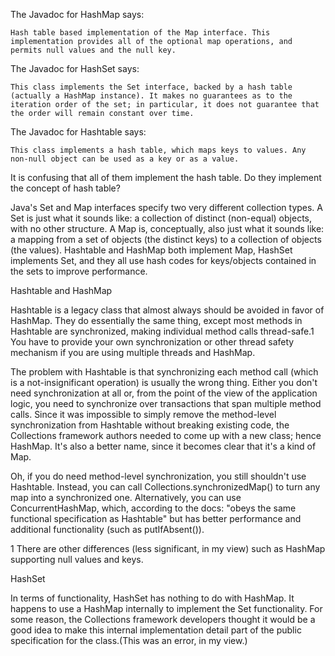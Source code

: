 The Javadoc for HashMap says:

    Hash table based implementation of the Map interface. This implementation provides all of the optional map operations, and permits null values and the null key.

The Javadoc for HashSet says:

    This class implements the Set interface, backed by a hash table (actually a HashMap instance). It makes no guarantees as to the iteration order of the set; in particular, it does not guarantee that the order will remain constant over time.

The Javadoc for Hashtable says:

    This class implements a hash table, which maps keys to values. Any non-null object can be used as a key or as a value.

It is confusing that all of them implement the hash table. Do they implement the concept of hash table?



Java's Set and Map interfaces specify two very different collection types. A Set is just what it sounds like: a collection of distinct (non-equal) objects, with no other structure. A Map is, conceptually, also just what it sounds like: a mapping from a set of objects (the distinct keys) to a collection of objects (the values). Hashtable and HashMap both implement Map, HashSet implements Set, and they all use hash codes for keys/objects contained in the sets to improve performance.

Hashtable and HashMap

Hashtable is a legacy class that almost always should be avoided in favor of HashMap. They do essentially the same thing, except most methods in Hashtable are synchronized, making individual method calls thread-safe.1 You have to provide your own synchronization or other thread safety mechanism if you are using multiple threads and HashMap.

The problem with Hashtable is that synchronizing each method call (which is a not-insignificant operation) is usually the wrong thing. Either you don't need synchronization at all or, from the point of the view of the application logic, you need to synchronize over transactions that span multiple method calls. Since it was impossible to simply remove the method-level synchronization from Hashtable without breaking existing code, the Collections framework authors needed to come up with a new class; hence HashMap. It's also a better name, since it becomes clear that it's a kind of Map.

Oh, if you do need method-level synchronization, you still shouldn't use Hashtable. Instead, you can call Collections.synchronizedMap() to turn any map into a synchronized one. Alternatively, you can use ConcurrentHashMap, which, according to the docs: "obeys the same functional specification as Hashtable" but has better performance and additional functionality (such as putIfAbsent()).

1 There are other differences (less significant, in my view) such as HashMap supporting null values and keys.

HashSet

In terms of functionality, HashSet has nothing to do with HashMap. It happens to use a HashMap internally to implement the Set functionality. For some reason, the Collections framework developers thought it would be a good idea to make this internal implementation detail part of the public specification for the class.(This was an error, in my view.)


